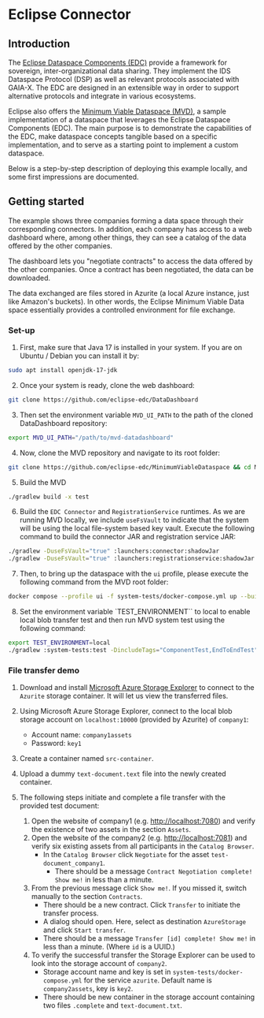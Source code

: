 # Eclipse Connector
## Introduction
The [Eclipse Dataspace Components (EDC)](https://github.com/eclipse-edc) provide a framework for sovereign, inter-organizational data sharing. They implement the IDS Dataspace Protocol (DSP) as well as relevant protocols associated with GAIA-X. The EDC are designed in an extensible way in order to support alternative protocols and integrate in various ecosystems. 

Eclipse also offers the [Minimum Viable Dataspace (MVD)](https://github.com/eclipse-edc/MinimumViableDataspace), a sample implementation of a dataspace that leverages the Eclipse Dataspace Components (EDC). The main purpose is to demonstrate the capabilities of the EDC, make dataspace concepts tangible based on a specific implementation, and to serve as a starting point to implement a custom dataspace.

Below is a step-by-step description of deploying this example locally, and some first impressions are documented.

## Getting started
The example shows three companies forming a data space through their corresponding connectors. In addition, each company has access to a web dashboard where, among other things, they can see a catalog of the data offered by the other companies.  

The dashboard lets you "negotiate contracts" to access the data offered by the other companies. Once a contract has been negotiated, the data can be downloaded.

The data exchanged are files stored in Azurite (a local Azure instance, just like Amazon's buckets). In other words, the Eclipse Minimum Viable Data space essentially provides a controlled environment for file exchange. 

### Set-up 
1. First, make sure that Java 17 is installed in your system. If you are on Ubuntu / Debian you can install it by:
```bash
sudo apt install openjdk-17-jdk
```

2. Once your system is ready, clone the web dashboard:
```bash
git clone https://github.com/eclipse-edc/DataDashboard
```

3. Then set the environment variable `MVD_UI_PATH` to the path of the cloned DataDashboard repository:
```bash
export MVD_UI_PATH="/path/to/mvd-datadashboard"
```

4. Now, clone the MVD repository and navigate to its root folder:
```bash
git clone https://github.com/eclipse-edc/MinimumViableDataspace && cd MinimumViableDataspace
```
5. Build the MVD
```bash
./gradlew build -x test
```
6. Build the `EDC Connector` and `RegistrationService` runtimes. As we are running MVD locally, we include `useFsVault` to indicate that the system will be using the local file-system based key vault. Execute the following command to build the connector JAR and registration service JAR:
```bash
./gradlew -DuseFsVault="true" :launchers:connector:shadowJar
./gradlew -DuseFsVault="true" :launchers:registrationservice:shadowJar
```
7. Then, to bring up the dataspace with the `ui` profile, please execute the following command from the MVD root folder:
```bash
docker compose --profile ui -f system-tests/docker-compose.yml up --build
```

8. Set the environment variable `TEST_ENVIRONMENT`` to local to enable local blob transfer test and then run MVD system test using the following command:
```bash
export TEST_ENVIRONMENT=local
./gradlew :system-tests:test -DincludeTags="ComponentTest,EndToEndTest"
```

### File transfer demo
1. Download and install [Microsoft Azure Storage Explorer](https://azure.microsoft.com/features/storage-explorer/) to connect to the `Azurite` storage container. It will let us view the transferred files.

2. Using Microsoft Azure Storage Explorer, connect to the local blob storage account on `localhost:10000` (provided by Azurite) of `company1`:
    - Account name: `company1assets`
    - Password: `key1`

3. Create a container named `src-container`.
4. Upload a dummy `text-document.text` file into the newly created container.
5. The following steps initiate and complete a file transfer with the provided test document:
    1. Open the website of company1 (e.g. <http://localhost:7080>) and verify the existence of two assets in the
      section `Assets`.
    2. Open the website of the company2 (e.g. <http://localhost:7081>) and verify six existing assets from all participants in
      the `Catalog Browser`.
        - In the `Catalog Browser` click `Negotiate` for the asset `test-document_company1`.
            - There should be a message `Contract Negotiation complete! Show me!` in less than a minute.
    3. From the previous message click `Show me!`. If you missed it, switch manually to the section `Contracts`.
        - There should be a new contract. Click `Transfer` to initiate the transfer process.
        - A dialog should open. Here, select as destination `AzureStorage` and click `Start transfer`.
        - There should be a message `Transfer [id] complete! Show me!` in less than a minute. (Where `id` is a UUID.)
    4. To verify the successful transfer the Storage Explorer can be used to look into the storage account of `company2`.
        - Storage account name and key is set in `system-tests/docker-compose.yml` for the service `azurite`. Default name
          is `company2assets`, key is `key2`.
        - There should be new container in the storage account containing two files `.complete` and `text-document.txt`.